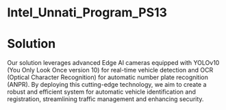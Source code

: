 # Intel_Unnati_Program_PS13

# Solution
Our solution leverages advanced Edge AI cameras equipped with YOLOv10 (You Only Look Once version 10) for real-time vehicle detection and OCR (Optical Character Recognition) for automatic number plate recognition (ANPR). By deploying this cutting-edge technology, we aim to create a robust and efficient system for automatic vehicle identification and registration, streamlining traffic management and enhancing security.
